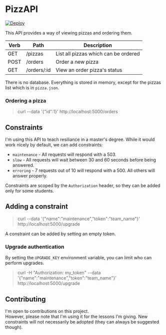 # PizzAPI

[![Deploy](https://www.herokucdn.com/deploy/button.png)](https://heroku.com/deploy)

This API provides a way of viewing pizzas and ordering them.

| Verb | Path        | Description                          |
|------|-------------|--------------------------------------|
| GET  | /pizzas     | List all pizzas which can be ordered |
| POST | /orders     | Order a new pizza                    |
| GET  | /orders/:id | View an order pizza's status         |

There is no database. Everything is stored in memory, except for the pizzas list which is in `pizza.json`.

### Ordering a pizza

> curl --data '{"id":1}' http://localhost:5000/orders

## Constraints

I'm using this API to teach resiliance in a master's degree. While it would work nicely by default, we can add constraints:

* `maintenance` - All requests will respond with a 503.
* `slow` - All requests will wait between 30 and 60 seconds before being answered.
* `erroring` - 7 requests out of 10 will respond with a 500. All others will answer properly.

Constraints are scoped by the `Authorization` header, so they can be added only for some students.

## Adding a constraint

> curl --data '{"name":"maintenance","token":"team_name"}' http://localhost:5000/upgrade

A constraint can be added by setting an empty token.

### Upgrade authentication

By setting the `UPGRADE_KEY` environment variable, you can limit who can perform upgrades.

> curl -H "Authorization: my_token" --data '{"name":"maintenance","token":"team_name"}' http://localhost:5000/upgrade

## Contributing

I'm open to contributions on this project.  
However, please note that I'm using it for the lessons I'm giving. New constraints will not necessarily be adopted (they can always be suggested though).
